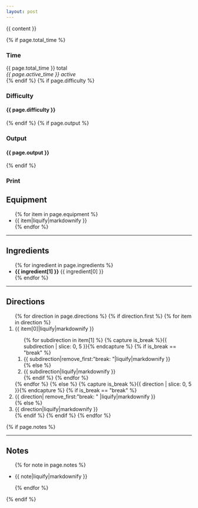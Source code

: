 ```yaml
---
layout: post
---
```

{{ content }}

<!-- more -->

<div class="meta-container">
    {% if page.total_time %}
        <div class="meta">
            <h3><i class="fa fa-clock-o"></i> Time</h3>
            <div class="content">
                {{ page.total_time }} total<br>
                <em>{{ page.active_time }} active</em>
            </div>
        </div>
    {% endif %}
    {% if page.difficulty %}
        <div class="meta">
            <h3><i class="fa fa-cogs"></i> Difficulty</h3>
            <h4 class="content">{{ page.difficulty }}</h4>
        </div>
    {% endif %}
    {% if page.output %}
        <div class="meta">
            <h3><i class="fa fa-cubes"></i> Output</h3>
            <h4 class="content">{{ page.output }}</h4>
        </div>
    {% endif %}
    <div class="meta print-recipe" onclick="window.print()">
        <h3><i class="fa fa-print"></i> Print</h3>
    </div>
</div>

<div class="recipe-container">
    <div class="equipment-ingredients">
        <h2>Equipment</h2>
        <ul>
            {% for item in page.equipment %}
                <li>{{ item|liquify|markdownify }}</li>
            {% endfor %}
        </ul>
        <hr>
        <h2>Ingredients</h2>
        <ul>
            {% for ingredient in page.ingredients %}
                <li><strong>{{ ingredient[1] }}</strong> {{ ingredient[0] }}</li>
            {% endfor %}
        </ul>
        <hr class="mobile-only-hr">
    </div>
    <div class="directions">
        <h2>Directions</h2>
        <ol>
            {% for direction in page.directions %}
                {% if direction.first %}
                    {% for item in direction %}
                        <li>{{ item[0]|liquify|markdownify }}</li>
                        <ol class="sub-direction">
                        {% for subdirection in item[1] %}
                            {% capture is_break %}{{ subdirection | slice: 0, 5 }}{% endcapture %}
                            {% if is_break == "break" %}
                                <li class="break">{{ subdirection|remove_first:"break: "|liquify|markdownify }}</li>
                            {% else %}
                                <li>{{ subdirection|liquify|markdownify }}</li>
                            {% endif %}
                        {% endfor %}
                        </ol>
                    {% endfor %}
                {% else %}
                    {% capture is_break %}{{ direction | slice: 0, 5 }}{% endcapture %}
                    {% if is_break == "break" %}
                        <li class="break">{{ direction| remove_first:"break: " |liquify|markdownify }}</li>
                    {% else %}
                        <li>{{ direction|liquify|markdownify }}</li>
                    {% endif %}
                {% endif %}
            {% endfor %}
        </ol>
    </div>
    {% if page.notes %}
    <div class="notes">
        <hr>
        <h2>Notes</h2>
        <ul>
            {% for note in page.notes %}
                <li><p>{{ note|liquify|markdownify }}</p></li>
            {% endfor %}
        </ul>       
    </div>
    {% endif %}
</div>